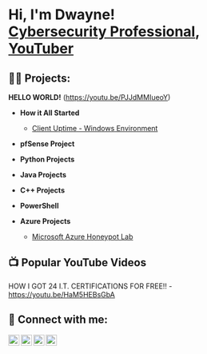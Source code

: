 <h1>Hi, I'm Dwayne! <br/> <a href="https://www.linkedin.com/in/clarkedwaynem/">Cybersecurity Professional</a>, <a href="https://www.youtube.com/@DwayneMClarke">YouTuber</a></h1>

<h2>👨‍💻 Projects:</h2>

<b>HELLO WORLD!</b> (https://youtu.be/PJJdMMIueoY)

- <b>How it All Started</b>
   - [Client Uptime - Windows Environment](https://github.com/DwayneMClarke/batchScriptClientUptime)

- <b>pfSense Project</b>
        
- <b>Python Projects</b>

- <b>Java Projects</b>

- <b>C++ Projects</b>
  
- <b>PowerShell</b>

- <b>Azure Projects</b>
   - [Microsoft Azure Honeypot Lab](https://github.com/DwayneMClarke/AzureSentinelHoneyPotLab)


  


<h2>📺 Popular YouTube Videos</h2>

HOW I GOT 24 I.T. CERTIFICATIONS FOR FREE!! -  https://youtu.be/HaM5HEBsGbA


<h2> 🤳 Connect with me:</h2>

[<img align="left" alt="DwayneMClarke | YouTube" width="22px" src="https://cdn.jsdelivr.net/npm/simple-icons@v3/icons/youtube.svg" />][youtube]
[<img align="left" alt="DwayneMClarke | Twitter" width="22px" src="https://cdn.jsdelivr.net/npm/simple-icons@v3/icons/twitter.svg" />][twitter]
[<img align="left" alt="DwayneMClarke | LinkedIn" width="22px" src="https://cdn.jsdelivr.net/npm/simple-icons@v3/icons/linkedin.svg" />][linkedin]
[<img align="left" alt="DwayneMClarke | Instagram" width="22px" src="https://cdn.jsdelivr.net/npm/simple-icons@v3/icons/instagram.svg" />][instagram]


[twitter]: https://twitter.com/dwaynemclarke
[youtube]: https://www.youtube.com/@dwaynemclarke
[instagram]: https://www.instagram.com/dwaynemclarke/
[linkedin]: https://www.linkedin.com/in/clarkedwaynem/

<!--
**dwaynemclarke/dwaynemclarke** is a ✨ _special_ ✨ repository because its `README.md` (this file) appears on your GitHub profile.

Here are some ideas to get you started:

- 🔭 I’m currently working on ...
- 🌱 I’m currently learning ...
- 👯 I’m looking to collaborate on ...
- 🤔 I’m looking for help with ...
- 💬 Ask me about ...
- 📫 How to reach me: ...
- ⚡ Fun fact: ...
-->

